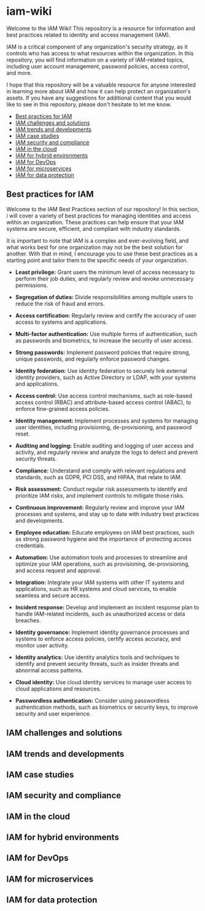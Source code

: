 # iam-wiki
Welcome to the IAM Wiki! This repository is a resource for information and best practices related to identity and access management (IAM).

IAM is a critical component of any organization's security strategy, as it controls who has access to what resources within the organization. In this repository, you will find information on a variety of IAM-related topics, including user account management, password policies, access control, and more.

I hope that this repository will be a valuable resource for anyone interested in learning more about IAM and how it can help protect an organization's assets. If you have any suggestions for additional content that you would like to see in this repository, please don't hesitate to let me know.


* [Best practices for IAM](#best-practices-for-iam)
* [IAM challenges and solutions](#iam-challenges-and-solutions)
* [IAM trends and developments](#iam-trends-and-developments)
* [IAM case studies](#iam-case-studies)
* [IAM security and compliance](#iam-security-and-compliance)
* [IAM in the cloud](#iam-in-the-cloud)
* [IAM for hybrid environments](#iam-for-hybrid-environments)
* [IAM for DevOps](#iam-for-devops)
* [IAM for microservices](#iam-for-microservices)
* [IAM for data protection](#iam-for-data-protection)

## Best practices for IAM

<WORK IN PROGRESS>
  
  Welcome to the IAM Best Practices section of our repository! In this section, i will cover a variety of best practices for managing identities and access within an organization. These practices can help ensure that your IAM systems are secure, efficient, and compliant with industry standards.

It is important to note that IAM is a complex and ever-evolving field, and what works best for one organization may not be the best solution for another. With that in mind, I encourage you to use these best practices as a starting point and tailor them to the specific needs of your organization.

  * **Least privilege:** Grant users the minimum level of access necessary to perform their job duties, and regularly review and revoke unnecessary permissions.
  
* **Segregation of duties:** Divide responsibilities among multiple users to reduce the risk of fraud and errors.
  
* **Access certification:** Regularly review and certify the accuracy of user access to systems and applications.
  
* **Multi-factor authentication:** Use multiple forms of authentication, such as passwords and biometrics, to increase the security of user access.
  
* **Strong passwords:** Implement password policies that require strong, unique passwords, and regularly enforce password changes.
  
* **Identity federation:** Use identity federation to securely link external identity providers, such as Active Directory or LDAP, with your systems and applications.
  
* **Access control:** Use access control mechanisms, such as role-based access control (RBAC) and attribute-based access control (ABAC), to enforce fine-grained access policies.
  
* **Identity management:** Implement processes and systems for managing user identities, including provisioning, de-provisioning, and password reset.
  
* **Auditing and logging:** Enable auditing and logging of user access and activity, and regularly review and analyze the logs to detect and prevent security threats.
  
* **Compliance:** Understand and comply with relevant regulations and standards, such as GDPR, PCI DSS, and HIPAA, that relate to IAM.
  
* **Risk assessment:** Conduct regular risk assessments to identify and prioritize IAM risks, and implement controls to mitigate those risks.
  
* **Continuous improvement:** Regularly review and improve your IAM processes and systems, and stay up to date with industry best practices and developments.
  
* **Employee education:** Educate employees on IAM best practices, such as strong password hygiene and the importance of protecting access credentials.
  
* **Automation:** Use automation tools and processes to streamline and optimize your IAM operations, such as provisioning, de-provisioning, and access request and approval.
  
* **Integration:** Integrate your IAM systems with other IT systems and applications, such as HR systems and cloud services, to enable seamless and secure access.
  
* **Incident response:** Develop and implement an incident response plan to handle IAM-related incidents, such as unauthorized access or data breaches.
  
* **Identity governance:** Implement identity governance processes and systems to enforce access policies, certify access accuracy, and monitor user activity.
  
* **Identity analytics:** Use identity analytics tools and techniques to identify and prevent security threats, such as insider threats and abnormal access patterns.
  
* **Cloud identity:** Use cloud identity services to manage user access to cloud applications and resources.
  
* **Passwordless authentication:** Consider using passwordless authentication methods, such as biometrics or security keys, to improve security and user experience.	
  
## IAM challenges and solutions

<TODO>

## IAM trends and developments

<TODO>

## IAM case studies

<TODO>

## IAM security and compliance

<TODO>

## IAM in the cloud

<TODO>

## IAM for hybrid environments

<TODO>

## IAM for DevOps

<TODO>

## IAM for microservices

<TODO>

## IAM for data protection

<TODO>

